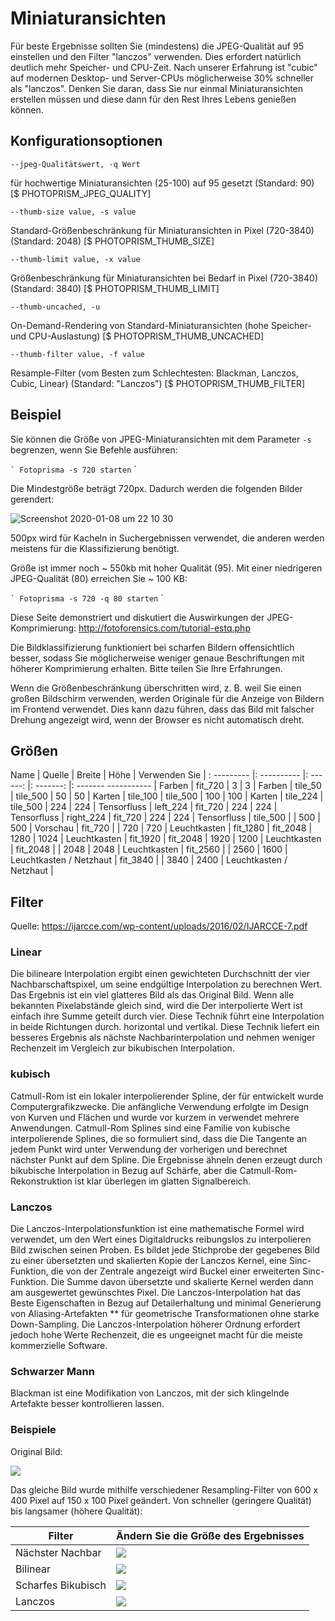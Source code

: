 # Miniaturansichten #

Für beste Ergebnisse sollten Sie (mindestens) die JPEG-Qualität auf 95 einstellen und den Filter "lanczos" verwenden. Dies erfordert natürlich deutlich mehr Speicher- und CPU-Zeit. Nach unserer Erfahrung ist "cubic" auf modernen Desktop- und Server-CPUs möglicherweise 30% schneller als "lanczos". Denken Sie daran, dass Sie nur einmal Miniaturansichten erstellen müssen und diese dann für den Rest Ihres Lebens genießen können.

## Konfigurationsoptionen ##

`--jpeg-Qualitätswert, -q Wert`

für hochwertige Miniaturansichten (25-100) auf 95 gesetzt (Standard: 90) [$ PHOTOPRISM_JPEG_QUALITY]

`--thumb-size value, -s value`

Standard-Größenbeschränkung für Miniaturansichten in Pixel (720-3840) (Standard: 2048) [$ PHOTOPRISM_THUMB_SIZE]

`--thumb-limit value, -x value`

Größenbeschränkung für Miniaturansichten bei Bedarf in Pixel (720-3840) (Standard: 3840) [$ PHOTOPRISM_THUMB_LIMIT]

`--thumb-uncached, -u`

On-Demand-Rendering von Standard-Miniaturansichten (hohe Speicher- und CPU-Auslastung) [$ PHOTOPRISM_THUMB_UNCACHED]

`--thumb-filter value, -f value`

Resample-Filter (vom Besten zum Schlechtesten: Blackman, Lanczos, Cubic, Linear) (Standard: "Lanczos") [$ PHOTOPRISM_THUMB_FILTER]

## Beispiel ##

Sie können die Größe von JPEG-Miniaturansichten mit dem Parameter `-s` begrenzen, wenn Sie Befehle ausführen:

`` `
Fotoprisma -s 720 starten
`` `

Die Mindestgröße beträgt 720px. Dadurch werden die folgenden Bilder gerendert:

![Screenshot 2020-01-08 um 22 10 30](https://user-images.githubusercontent.com/301686/72016344-e5fdfb80-3263-11ea-95b3-00564156140f.png)

500px wird für Kacheln in Suchergebnissen verwendet, die anderen werden meistens für die Klassifizierung benötigt.

Größe ist immer noch ~ 550kb mit hoher Qualität (95). Mit einer niedrigeren JPEG-Qualität (80) erreichen Sie ~ 100 KB:

`` `
Fotoprisma -s 720 -q 80 starten
`` `

Diese Seite demonstriert und diskutiert die Auswirkungen der JPEG-Komprimierung: http://fotoforensics.com/tutorial-estq.php

Die Bildklassifizierung funktioniert bei scharfen Bildern offensichtlich besser, sodass Sie möglicherweise weniger genaue Beschriftungen mit höherer Komprimierung erhalten. Bitte teilen Sie Ihre Erfahrungen.

Wenn die Größenbeschränkung überschritten wird, z. B. weil Sie einen großen Bildschirm verwenden, werden Originale für die Anzeige von Bildern im Frontend verwendet. Dies kann dazu führen, dass das Bild mit falscher Drehung angezeigt wird, wenn der Browser es nicht automatisch dreht.

## Größen ##


Name | Quelle | Breite | Höhe | Verwenden Sie |
: --------- |: ---------- |: ------: |: -------: |: ------- ----------- |
Farben | fit_720 | 3 | 3 | Farben |
tile_50 | tile_500 | 50 | 50 | Karten |
tile_100 | tile_500 | 100 | 100 | Karten |
tile_224 | tile_500 | 224 | 224 | Tensorfluss |
left_224 | fit_720 | 224 | 224 | Tensorfluss |
right_224 | fit_720 | 224 | 224 | Tensorfluss |
tile_500 | | 500 | 500 | Vorschau |
fit_720 | | 720 | 720 | Leuchtkasten |
fit_1280 | fit_2048 | 1280 | 1024 | Leuchtkasten |
fit_1920 | fit_2048 | 1920 | 1200 | Leuchtkasten |
fit_2048 | | 2048 | 2048 | Leuchtkasten |
fit_2560 | | 2560 | 1600 | Leuchtkasten / Netzhaut |
fit_3840 | | 3840 | 2400 | Leuchtkasten / Netzhaut |

## Filter ##
Quelle: https://ijarcce.com/wp-content/uploads/2016/02/IJARCCE-7.pdf

### Linear ###

Die bilineare Interpolation ergibt einen gewichteten Durchschnitt der vier
Nachbarschaftspixel, um seine endgültige Interpolation zu berechnen
Wert. Das Ergebnis ist ein viel glatteres Bild als das Original
Bild. Wenn alle bekannten Pixelabstände gleich sind, wird die
Der interpolierte Wert ist einfach ihre Summe geteilt durch vier.
Diese Technik führt eine Interpolation in beide Richtungen durch.
horizontal und vertikal. Diese Technik liefert ein besseres Ergebnis
als nächste Nachbarinterpolation und nehmen weniger
Rechenzeit im Vergleich zur bikubischen Interpolation.

### kubisch ###

Catmull-Rom ist ein lokaler interpolierender Spline, der für entwickelt wurde
Computergrafikzwecke. Die anfängliche Verwendung erfolgte im Design
von Kurven und Flächen und wurde vor kurzem in verwendet
mehrere Anwendungen. Catmull-Rom Splines sind eine Familie von
kubische interpolierende Splines, die so formuliert sind, dass die
Die Tangente an jedem Punkt wird unter Verwendung der vorherigen und berechnet
nächster Punkt auf dem Spline. Die Ergebnisse ähneln denen
erzeugt durch bikubische Interpolation in Bezug auf
Schärfe, aber die Catmull-Rom-Rekonstruktion ist klar
überlegen im glatten Signalbereich.

### Lanczos ###

Die Lanczos-Interpolationsfunktion ist eine mathematische Formel
wird verwendet, um den Wert eines Digitaldrucks reibungslos zu interpolieren
Bild zwischen seinen Proben. Es bildet jede Stichprobe der
gegebenes Bild zu einer übersetzten und skalierten Kopie der Lanczos
Kernel, eine Sinc-Funktion, die von der Zentrale angezeigt wird
Buckel einer erweiterten Sinc-Funktion. Die Summe davon
übersetzte und skalierte Kernel werden dann am ausgewertet
gewünschtes Pixel. Die Lanczos-Interpolation hat das Beste
Eigenschaften in Bezug auf Detailerhaltung und minimal
Generierung von Aliasing-Artefakten ** für geometrische
Transformationen ohne starke Down-Sampling.
Die Lanczos-Interpolation höherer Ordnung erfordert jedoch hohe Werte
Rechenzeit, die es ungeeignet macht für
die meiste kommerzielle Software.

### Schwarzer Mann ###

Blackman ist eine Modifikation von Lanczos, mit der sich klingelnde Artefakte besser kontrollieren lassen.

### Beispiele ###

Original Bild:

![](img/branches.png)

Das gleiche Bild wurde mithilfe verschiedener Resampling-Filter von 600 x 400 Pixel auf 150 x 100 Pixel geändert.
Von schneller (geringere Qualität) bis langsamer (höhere Qualität):

Filter                    | Ändern Sie die Größe des Ergebnisses
--------------------------|---------------------------------------------
Nächster Nachbar        | ![](img/out_resize_nearest.png) 
Bilinear                  | ![](img/out_resize_linear.png)
Scharfes Bikubisch            | ![](img/out_resize_catrom.png)
Lanczos                   | ![](img/out_resize_lanczos.png)
